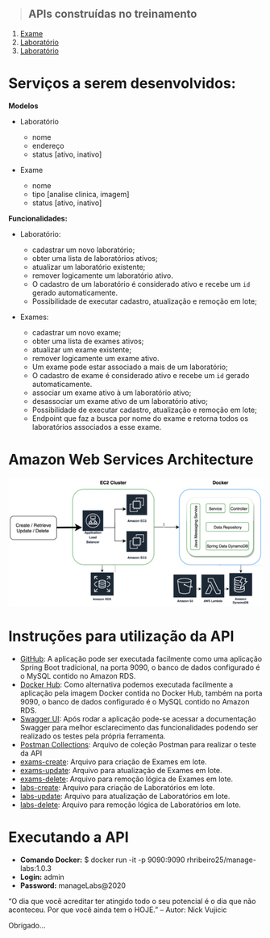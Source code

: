 > ## APIs construídas no treinamento

1. [Exame](./requirements/examination.md)
2. [Laboratório](./requirements/laboratory.md)
3. [Laboratório](./requirements/laboratory.md)


# Serviços a serem desenvolvidos:

**Modelos**

- Laboratório
  - nome
  - endereço
  - status [ativo, inativo]

- Exame
  - nome
  - tipo [analise clinica, imagem]
  - status [ativo, inativo]
  
**Funcionalidades:**

- Laboratório:
  - cadastrar um novo laboratório;
  - obter uma lista de laboratórios ativos;
  - atualizar um laboratório existente;
  - remover logicamente um laboratório ativo.
  - O cadastro de um laboratório é considerado ativo e recebe um `id` gerado automaticamente.
  - Possibilidade de executar cadastro, atualização e remoção em lote;

- Exames:
  - cadastrar um novo exame;
  - obter uma lista de exames ativos;
  - atualizar um exame existente;
  - remover logicamente um exame ativo.
  - Um exame pode estar associado a mais de um laboratório;
  - O cadastro de exame é considerado ativo e recebe um `id` gerado automaticamente.
  - associar um exame ativo à um laboratório ativo;
  - desassociar um exame ativo de um laboratório ativo;
  - Possibilidade de executar cadastro, atualização e remoção em lote;
  - Endpoint que faz a busca por nome do exame e retorna todos os laboratórios associados a esse exame.

# Amazon Web Services Architecture

![Diagrama da aplicação e serviços AWS utilizados](src/main/resources/images/manage-labs-architecture.jpg)

# Instruções para utilização da API

- [GitHub](https://github.com/rhribeiro25/manageLabs): A aplicação pode ser executada facilmente como uma aplicação Spring Boot tradicional, na porta 9090, o banco de dados configurado é o MySQL contido no Amazon RDS.
- [Docker Hub](https://hub.docker.com/repository/docker/rhribeiro25/manage-labs): Como alternativa podemos executada facilmente a aplicação pela imagem Docker contida no Docker Hub, também na porta 9090, o banco de dados configurado é o MySQL contido no Amazon RDS.
- [Swagger UI](http://localhost:9090/swagger-ui.html): Após rodar a aplicação pode-se acessar a documentação Swagger para melhor esclarecimento das funcionalidades podendo ser realizado os testes pela própria ferramenta.
- [Postman Collections](src/main/resources/postmanCollection/manage-labs-postman-collections.json): Arquivo de coleção Postman para realizar o teste da API
- [exams-create](src/main/resources/files/csv/exams-create.csv): Arquivo para criação de Exames em lote.
- [exams-update](src/main/resources/files/csv/exams-update.csv): Arquivo para atualização de Exames em lote.
- [exams-delete](src/main/resources/files/csv/exams-delete.csv): Arquivo para remoção lógica de Exames em lote.
- [labs-create](src/main/resources/files/csv/labs-create.csv): Arquivo para criação de Laboratórios em lote.
- [labs-update](src/main/resources/files/csv/labs-update.csv): Arquivo para atualização de Laboratórios em lote.
- [labs-delete](src/main/resources/files/csv/labs-delete.csv): Arquivo para remoção lógica de Laboratórios em lote.

# Executando a API

- **Comando Docker:** $ docker run -it -p 9090:9090 rhribeiro25/manage-labs:1.0.3
- **Login:** admin
- **Password:** manageLabs@2020


“O dia que você acreditar ter atingido todo o seu potencial é o dia que não aconteceu. Por que você ainda tem o HOJE.” – Autor: Nick Vujicic

Obrigado...

